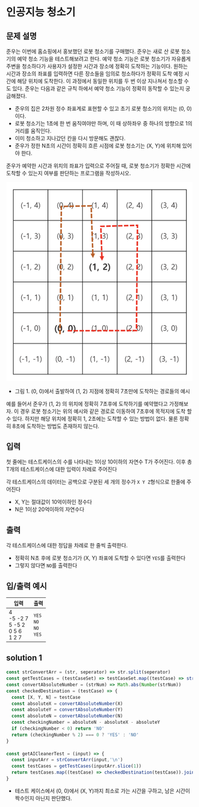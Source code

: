 # 인공지능 청소기

## 문제 설명
준우는 이번에 홈쇼핑에서 홍보했던 로봇 청소기를 구매했다. 준우는 새로 산 로봇 청소기의 예약 청소 기능을 테스트해보려고 한다. 예약 청소 기능은 로봇 청소기가 자유롭게 주변을 청소하다가 사용자가 설정한 시간과 장소에 정확히 도착하는 기능이다. 원하는 시간과 장소의 좌표를 입력하면 다른 장소들을 임의로 청소하다가 정확히 도착 예정 시간에 해당 위치에 도착한다. 이 과정에서 동일한 위치를 두 번 이상 지나쳐서 청소할 수 도 있다. 준우는 다음과 같은 규칙 하에서 예약 청소 기능이 정확히 동작할 수 있는지 궁금해졌다.

* 준우의 집은 2차원 정수 좌표계로 표현할 수 있고 초기 로봇 청소기의 위치는 (0, 0) 이다.
* 로봇 청소기는 1초에 한 번 움직여야만 하며, 이 때 상하좌우 중 하나의 방향으로 1의 거리를 움직인다.
* 이미 청소하고 지나갔던 칸을 다시 방문해도 괜찮다.
* 준우가 정한 N초의 시간이 정확히 흐른 시점에 로봇 청소기는 (X, Y)에 위치해 있어야 한다.

 준우가 예약한 시간과 위치의 좌표가 입력으로 주어질 때, 로봇 청소기가 정확한 시간에 도착할 수 있는지 여부를 판단하는 프로그램을 작성하시오.

![인공지능_청소기](../../../assets/ai_cleaner.png)
* 그림 1. (0, 0)에서 출발하여 (1, 2) 지점에 정확히 7초만에 도착하는 경로들의 예시

예를 들어서 준우가 (1, 2) 의 위치에 정확히 7초후에 도착하기를 예약했다고 가정해보자. 이 경우 로봇 청소기는 위의 예시와 같은 경로로 이동하여 7초후에 목적지에 도착 할 수 있다. 하지만 해당 위치에 정확히 1, 2초에는 도착할 수 있는 방법이 없다. 물론 정확히 8초에 도착하는 방법도 존재하지 않는다.

## 입력
첫 줄에는 테스트케이스의 수를 나타내는 1이상 10이하의 자연수 T가 주어진다. 이후 총 T개의 테스트케이스에 대한 입력이 차례로 주어진다

각 테스트케이스의 데이터는 공백으로 구분된 세 개의 정수가 `X Y Z`형식으로 한줄에 주어진다

* X, Y는 절대값이 10억이하인 정수다
* N은 1이상 20억이하의 자연수다

## 출력
각 테스트케이스에 대한 정답을 차례로 한 줄씩 출력한다.
* 정확히 N초 후에 로봇 청소기가 (X, Y) 좌표에 도착할 수 있다면 `YES`를 출력한다
* 그렇지 않다면 `NO`를 출력한다

## 입/출력 예시
입력           | 출력 
------------- | ---------
4<br>-5 -2 7<br>5 -5 2<br>0 5 6<br>1 2 7| `YES`<br>`NO`<br>`NO`<br>`YES`

## solution 1
```javascript
const strConvertArr = (str, seperator) => str.split(seperator)
const getTestCases = (testCaseSet) => testCaseSet.map((testCase) => strConvertArr(testCase, ' '))
const convertAbsoluteNumber = (strNum) => Math.abs(Number(strNum))
const checkedDestination = (testCase) => {
  const [X, Y, N] = testCase
  const absoluteX = convertAbsoluteNumber(X)
  const absoluteY = convertAbsoluteNumber(Y)
  const absoluteN = convertAbsoluteNumber(N)
  const checkingNumber = absoluteN - absoluteX - absoluteY
  if (checkingNumber < 0) return 'NO'
  return (checkingNumber % 2) === 0 ? 'YES' : 'NO'
}

const getAICleanerTest = (input) => {
  const inputArr = strConvertArr(input,'\n')
  const testCases = getTestCases(inputArr.slice(1))
  return testCases.map((testCase) => checkedDestination(testCase)).join('\n')
}

```

* 테스트 케이스에서 (0, 0)에서 (X, Y)까지 최소로 가는 시간을 구하고, 남은 시간이 짝수인지 아닌지 판단했다.